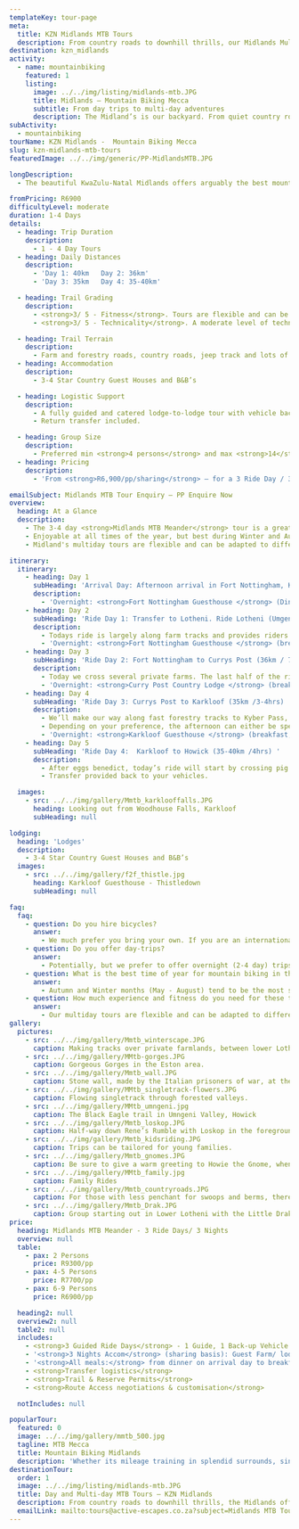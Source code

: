 ```yaml
---
templateKey: tour-page
meta:
  title: KZN Midlands MTB Tours
  description: From country roads to downhill thrills, our Midlands Multi-Day MTB tours cater to a wide spectrum of rider. 2-4 day guided and supported tours.
destination: kzn_midlands
activity:
  - name: mountainbiking
    featured: 1
    listing:
      image: ../../img/listing/midlands-mtb.JPG
      title: Midlands – Mountain Biking Mecca
      subtitle: From day trips to multi-day adventures
      description: The Midland’s is our backyard. From quiet country roads and private farm tracks to sweeping single-track or downhill thrills, we can tailor-make a MTB or Cycle tour to excite all level of rider. Traversing through private farmlands, forest and nature reserves – you’ll discover the real Midlands countryside of forgotten falls, valley vistas and wildlife. We offer day-trips, multi-day and training tours.
subActivity:
  - mountainbiking
tourName: KZN Midlands -  Mountain Biking Mecca
slug: kzn-midlands-mtb-tours
featuredImage: ../../img/generic/PP-MidlandsMTB.JPG

longDescription:
  - The beautiful KwaZulu-Natal Midlands offers arguably the best mountain biking in South Africa. Whether you are keen on riding the handcrafted single-track of Howick and the Karkloof, or taking a gentle ride through attractive farmlands and quiet country roads, stopping to visit local art studios and organic deli's along the way, we can customise a fully supported Midlands tour to suit your particular needs.

fromPricing: R6900
difficultyLevel: moderate
duration: 1-4 Days
details:
  - heading: Trip Duration
    description:
      - 1 - 4 Day Tours
  - heading: Daily Distances
    description:
      - 'Day 1: 40km   Day 2: 36km'
      - 'Day 3: 35km   Day 4: 35-40km'

  - heading: Trail Grading
    description:
      - <strong>3/ 5 - Fitness</strong>. Tours are flexible and can be adapted to suit riders of all ages and fitness. On the 3 Day MTB Meander (distances above) a moderate level of MTB experience is recommended.
      - <strong>3/ 5 - Technicality</strong>. A moderate level of technical competency (or willingness to try) is advised to make the most of this tour. However if you not technically inclined, more farm and jeep-track route options can also be organised.

  - heading: Trail Terrain
    description:
      - Farm and forestry roads, country roads, jeep track and lots of sublime single-track
  - heading: Accommodation
    description:
      - 3-4 Star Country Guest Houses and B&B’s

  - heading: Logistic Support
    description:
      - A fully guided and catered lodge-to-lodge tour with vehicle back-up and daily luggage transfers.
      - Return transfer included.

  - heading: Group Size
    description:
      - Preferred min <strong>4 persons</strong> and max <strong>14</strong> pax / per guide
  - heading: Pricing
    description:
      - 'From <strong>R6,900/pp/sharing</strong> – for a 3 Ride Day / 3 Night tour'

emailSubject: Midlands MTB Tour Enquiry – PP Enquire Now
overview:
  heading: At a Glance
  description:
    - The 3-4 day <strong>Midlands MTB Meander</strong> tour is a great introduction to the diverse mountain biking terrain on offer in the KwaZulu-Natal Midlands. Beginning in the foothills of the Drakensberg (Lotheni) and making tracks to the small town of Howick, riders get to experience a diverse mix of landscapes from mist-belt grasslands to wetlands, montane forests and farmlands.
    - Enjoyable at all times of the year, but best during Winter and Autumn months, this tour combines handcrafted trails with pastoral scenery, warm hospitality, and some of the finest cuisine that the Midlands has to offer.
    - Midland's multiday tours are flexible and can be adapted to different levels of experience, fitness and interest. This tour can also be tailored to groups training for multi-stage events such as Sani2C or Joberg2C, with longer daily distances, ascents and more technical route options.

itinerary:
  itinerary:
    - heading: Day 1
      subHeading: 'Arrival Day: Afternoon arrival in Fort Nottingham, KZN Midlands'
      description:
        - 'Overnight: <strong>Fort Nottingham Guesthouse </strong> (Dinner)'
    - heading: Day 2
      subHeading: 'Ride Day 1: Transfer to Lotheni. Ride Lotheni (Umgeni Vlei) – Lions Bush (40km / 557m Ascent, 920m Descent , 3.5 – 4 hours) '
      description:
        - Todays ride is largely along farm tracks and provides riders with magnificent views of the Drakensberg foothills, expansive wetlands and mist-belt grasslands. Beginning at a lofty height of 1877m, the Drakensberg is highly visible on a clear day, giving you a real sense of riding in the mountains.  The trail crosses the source of the Mgeni River and continues to descend through wild mountain terrain, towards one of the oldest and most successful working farms in the region. There is a steep descent before joining up with quiet country road.
        - 'Overnight: <strong>Fort Nottingham Guesthouse </strong> (breakfast, packed lunch & dinner)'
    - heading: Day 3
      subHeading: 'Ride Day 2: Fort Nottingham to Currys Post (36km / 712m ascent, 912m descent / 3.5hrs )'
      description:
        - Today we cross several private farms. The last half of the ride sees you climbing out of the valley and, ascending 350m over a distance of 4km, but provides some absolutely magnificent views back over Balgowan and the Drakensberg mountains.
        - 'Overnight: <strong>Curry Post Country Lodge </strong> (breakfast, packed lunch & dinner)'
    - heading: Day 4
      subHeading: 'Ride Day 3: Currys Post to Karkloof (35km /3-4hrs) '
      description:
        - We’ll make our way along fast forestry tracks to Kyber Pass, where after a stiff little climb stands between you and 8 kilometres of flowing downhill track. After descending into the fertile Karkloof valley, you’ll make your way on farm and forestry tracks towards Thistledown Country House, arriving in time for lunch.
        - Depending on your preference, the afternoon can either be spent zip lining through the trees on the Karkloof Canopy Tour, or simply relaxing at Thistledown. Your host Norma is a renowned local chef, and that evening you will be treated to some of the best country style cooking in the Midlands (if not the country!)! Bon apetite!
        - 'Overnight: <strong>Karkloof Guesthouse </strong> (breakfast, packed lunch & dinner)'
    - heading: Day 5
      subHeading: 'Ride Day 4:  Karkloof to Howick (35-40km /4hrs) '
      description:
        - After eggs benedict, today’s ride will start by crossing pig and dairy farms across to the Karkloof Country Club.  From here you enter the heart of Karkloof single-track territory, where more technical riders can test their mettle on the curves, rock gardens and berms (Less technical routes are also available). You will pass the impressive Karkloof Falls and follow the contours with some dips and dales across to Howick for lunch at a local restaurant.
        - Transfer provided back to your vehicles.

  images:
    - src: ../../img/gallery/Mmtb_karklooffalls.JPG
      heading: Looking out from Woodhouse Falls, Karkloof
      subHeading: null

lodging:
  heading: 'Lodges'
  description:
    - 3-4 Star Country Guest Houses and B&B’s
  images:
    - src: ../../img/gallery/f2f_thistle.jpg
      heading: Karkloof Guesthouse - Thistledown
      subHeading: null

faq:
  faq:
    - question: Do you hire bicycles?
      answer:
        - We much prefer you bring your own. If you are an international couple looking to hire, we will make a plan, but we dont keep a fleet of mountain bikes for hire.
    - question: Do you offer day-trips?
      answer:
        - Potentially, but we prefer to offer overnight (2-4 day) trips.
    - question: What is the best time of year for mountain biking in the Midlands?
      answer:
        - Autumn and Winter months (May - August) tend to be the most stable and dry. Summer months can be lovely, but also a higher chance of rain. Please avoid public holiday long weekends, and Christmas / Easter periods.
    - question: How much experience and fitness do you need for these trips?
      answer:
        - Our multiday tours are flexible and can be adapted to different levels of experience, fitness and interest. We can custom design a trip along quiet country roads (gravel biking) or keep the singletrack flowing to your hearts content.
gallery:
  pictures:
    - src: ../../img/gallery/Mmtb_winterscape.JPG
      caption: Making tracks over private farmlands, between lower Lotheni and the Dargle.
    - src: ../../img/gallery/MMtb-gorges.JPG
      caption: Gorgeous Gorges in the Eston area.
    - src: ../../img/gallery/Mmtb_wall.JPG
      caption: Stone wall, made by the Italian prisoners of war, at the top of Lebanon Mountain – Karkloof.
    - src: ../../img/gallery/MMtb_singletrack-flowers.JPG
      caption: Flowing singletrack through forested valleys.
    - src: ../../img/gallery/MMtb_umngeni.jpg
      caption: The Black Eagle trail in Umngeni Valley, Howick
    - src: ../../img/gallery/Mmtb_loskop.JPG
      caption: Half-way down Rene’s Rumble with Loskop in the foreground
    - src: ../../img/gallery/Mmtb_kidsriding.JPG
      caption: Trips can be tailored for young families.
    - src: ../../img/gallery/Mmtb_gnomes.JPG
      caption: Be sure to give a warm greeting to Howie the Gnome, when you meet him on one of the Howick singletracks.
    - src: ../../img/gallery/MMtb_family.jpg
      caption: Family Rides
    - src: ../../img/gallery/Mmtb_countryroads.JPG
      caption: For those with less penchant for swoops and berms, there is plenty of scenic ‘gravel road’ riding here in the Midlands.
    - src: ../../img/gallery/Mmtb_Drak.JPG
      caption: Group starting out in Lower Lotheni with the Little Drakensberg mountains as a fitting backdrop.
price:
  heading: Midlands MTB Meander - 3 Ride Days/ 3 Nights
  overview: null
  table:
    - pax: 2 Persons
      price: R9300/pp
    - pax: 4-5 Persons
      price: R7700/pp
    - pax: 6-9 Persons
      price: R6900/pp

  heading2: null
  overview2: null
  table2: null
  includes:
    - <strong>3 Guided Ride Days</strong> - 1 Guide, 1 Back-up Vehicle
    - '<strong>3 Nights Accom</strong> (sharing basis): Guest Farm/ lodge near Fort Nottingham or Balgowan, 1 Night guesthouse - Karkloof'
    - '<strong>All meals:</strong> from dinner on arrival day to breakfast on departure day (3 dinners, 3 breakfasts, 2 trail lunches)'
    - <strong>Transfer logistics</strong>
    - <strong>Trail & Reserve Permits</strong>
    - <strong>Route Access negotiations & customisation</strong>

  notIncludes: null

popularTour:
  featured: 0
  image: ../../img/gallery/mmtb_500.jpg
  tagline: MTB Mecca
  title: Mountain Biking Midlands
  description: 'Whether its mileage training in splendid surrounds, single-track delights, or a gentle ride through attractive farmlands - Active Escapes has a Mountain Bike offering that can be tailor-made for you.'
destinationTour:
  order: 1
  image: ../../img/listing/midlands-mtb.JPG
  title: Day and Multi-day MTB Tours – KZN Midlands
  description: From country roads to downhill thrills, the Midlands offers a wide spectrum of terrain to excite all level of rider. Whether its mileage training in splendid surrounds, single-track delights, or a gentle ride through attractive farmland - stopping to visit deli's & art studios along the way - Active Escapes has a tour for you
  emailLink: mailto:tours@active-escapes.co.za?subject=Midlands MTB Tours – KZN Midlands Destination Listing
---
```

